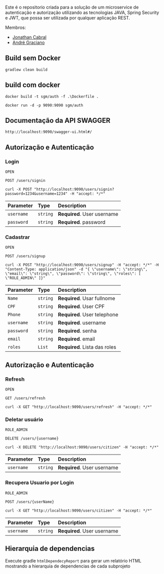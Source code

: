 Este é o repositorio criada para a solução de um microservice de autenticação e autorização utilizando as tecnologias JAVA, Spring Security e JWT, que possa ser utilizada por qualquer aplicação REST.

Membros:
 - [Jonathan Cabral](mailto:dev.jonathancabral@gmail.com)
 - [André Graciano](mailto:dev.jonathancabral@gmail.com)

## Build sem Docker
 
    gradlew clean build

## build com docker

    docker build -t sgm/auth -f .\Dockerfile .

    docker run -d -p 9090:9090 sgm/auth

## Documentação da API SWAGGER
	http://localhost:9090/swagger-ui.html#/

## Autorização e Autenticação

### Login

`OPEN`

```http
POST /users/signin
```
	curl -X POST "http://localhost:9090/users/signin?password=1234&username=1234" -H "accept: */*"
			
| Parameter | Type | Description |
| :--- | :--- | :--- |
| `username` | `string` | **Required**. User username |
| `password` | `string` | **Required**. password |

### Cadastrar

`OPEN`

```http
POST /users/signup
```
	curl -X POST "http://localhost:9090/users/signup" -H "accept: */*" -H "Content-Type: application/json" -d "{ \"username\": \"string\", \"email\": \"string\", \"password\": \"string\", \"roles\": [ \"ROLE_ADMIN\" ]}"
			
| Parameter | Type | Description |
| :--- | :--- | :--- |
| `Name` | `string` | **Required**. Usar fullnome |
| `CPF` | `string` | **Required**. User CPF |
| `Phone` | `string` | **Required**. User telephone |
| `username` | `string` | **Required**. username |
| `password` | `string` | **Required**. senha |
| `email` | `string` | **Required**. email  |
| `roles` | `List` | **Required**. Lista das roles|

## Autorização e Autenticação

### Refresh

`OPEN`

```http
GET /users/refresh
```
	curl -X GET "http://localhost:9090/users/refresh" -H "accept: */*"
			
### Deletar usuário 

`ROLE_ADMIN`

```http
DELETE /users/{username}
```
	curl -X DELETE "http://localhost:9090/users/citizen" -H "accept: */*"
			
| Parameter | Type | Description |
| :--- | :--- | :--- |
| `username` | `string` | **Required**. User username |

### Recupera Usuario por Login

`ROLE_ADMIN`

```http
POST /users/{userName}
```
	curl -X GET "http://localhost:9090/users/citizen" -H "accept: */*"
			
| Parameter | Type | Description |
| :--- | :--- | :--- |
| `username` | `string` | **Required**. User username |

## Hierarquia de dependencias

Execute gradle `htmlDependecyReport` para gerar um relatório HTML mostrando a hierarquia de dependencias de cada subprojeto
